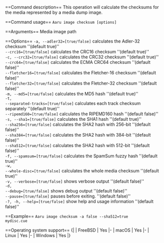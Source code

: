 ==Command description==
This operation will calculate the checksums for the media represented by a media dump image.

==Command usage==
<code>Aaru image checksum [options] <image-path></code>

==Arguments==
<code><image-path></code> Media image path<br />

==Options==
<code>-a, --adler32=[true/false]</code> calculates the Adler-32 checksum ''(default true)''<br />
<code>--crc16=[true/false]</code> calculates the CRC16 checksum ''(default true)''<br />
<code>-c, --crc32=[true/false]</code> calculates the CRC32 checksum ''(default true)''<br />
<code>--crc64=[true/false]</code> calculates the ECMA CRC64 checksum ''(default false)''<br />
<code>--fletcher16=[true/false]</code> calculates the Fletcher-16 checksum ''(default false)''<br />
<code>--fletcher32=[true/false]</code> calculates the Fletcher-32 checksum ''(default false)''<br />
<code>-m, --md5=[true/false]</code> calculates the MD5 hash ''(default true)''<br />
<code>-t, --separated-tracks=[true/false]</code> calculates each track checksum separately ''(default true)''<br />
<code>--ripemd160=[true/false]</code> calculates the RIPEMD160 hash ''(default false)''<br />
<code>-s, --sha1=[true/false]</code> calculates the SHA1 hash ''(default true)''<br />
<code>--sha256=[true/false]</code> calculates the SHA2 hash with 256-bit ''(default false)''<br />
<code>--sha384=[†rue/false]</code> calculates the SHA2 hash with 384-bit ''(default false)''<br />
<code>--sha512=[true/false]</code> calculates the SHA2 hash with 512-bit ''(default false)''<br />
<code>-f, --spamsum=[true/false]</code> calculates the SpamSum fuzzy hash ''(default true)''<br />
<code>-w, --whole-disc=[true/false]</code> calculates the whole media checksum ''(default true)''<br />
<code>-v, --verbose=[true/false]</code> shows verbose output ''(default false)''<br />
<code>-d, --debug=[true/false]</code> shows debug output ''(default false)''<br />
<code>--pause=[true/false]</code> pauses before exiting. ''(default false)''<br />
<code>-?, -h, --help=[true/false]</code> show help and usage information ''(default false)''<br />

==Example==
<code>Aaru image checksum -a false --sha512=true mydisc.cue</code>

==Operating system support==
{|
| FreeBSD
| Yes
|-
| macOS
| Yes
|-
| Linux
| Yes
|-
| Windows
| Yes
|}
